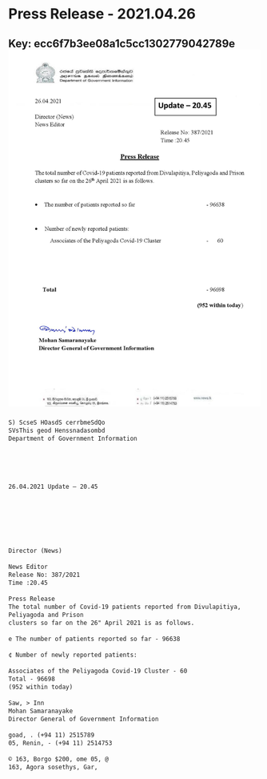 # Press Release - 2021.04.26 
Key: ecc6f7b3ee08a1c5cc1302779042789e 
![img](img/ecc6f7b3ee08a1c5cc1302779042789e.jpg)
---
```
S) ScseS HOasdS cerrbmeSdQo
SVsThis geod Henssnadasombd
Department of Government Information

 

 

26.04.2021 Update — 20.45

 

 

 

Director (News)

News Editor
Release No: 387/2021
Time :20.45

Press Release
The total number of Covid-19 patients reported from Divulapitiya, Peliyagoda and Prison
clusters so far on the 26" April 2021 is as follows.

e The number of patients reported so far - 96638

¢ Number of newly reported patients:

Associates of the Peliyagoda Covid-19 Cluster - 60
Total - 96698
(952 within today)

Saw, > Inn
Mohan Samaranayake
Director General of Government Information

goad, . (+94 11) 2515789
05, Renin, - (+94 11) 2514753

© 163, Borgo $200, ome 05, @
163, Agora sosethys, Gar,

  

```
